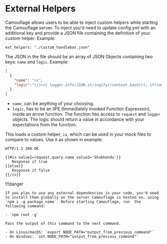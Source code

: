 # External Helpers

Camouflage allows users to be able to inject custom helpers while starting the Camouflage server. To inject you'd need to update config.yml with an additional key and provide a JSON file containing the definition of your custom helper. Example:

```
ext_helpers: "./custom_handlebar.json"
```

The JSON in the file should be an array of JSON Objects containing two keys: `name` and `logic`. Example:

```json
[
  {
    "name": "is",
    "logic":"(()=>{ logger.info(JSON.stringify((context.hash))); if(context.hash.value1===context.hash.value2) {return context.fn(this);} else {return context.inverse(this);} })()"
  }
]
```

- `name`, can be anything of your choosing.
- `logic`, has to be an IIFE (Immediately Invoked Function Expression), inside an arrow function. The function has access to `request` and `logger` objects. The logic should return a value in accordance with your expectations from the function.

This loads a custom helper, `is`, which can be used in your mock files to compare to values. Use it as shown in example:

```
HTTP/1.1 200 OK

{{#is value1=request.query.name value2='Shubhendu'}}
   Response if true
{{else}}
   Response if false
{{/is}}
```

!!!danger
    
    If you plan to use any external dependencies in your code, you'd need to install them globally on the server Camouflage is hosted on, using `npm i -g package_name`. Before starting Camouflage, run  the following command:
    
    - `npm root -g`
    
    Pass the output of this command to the next command.
     
    - On Linux/macOS: `export NODE_PATH="output_from_previous_command"`
    - On Windows: `set NODE_PATH="output_from_previous_command"`
    

